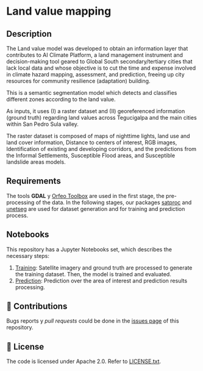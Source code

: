 # Land value mapping

## Description

The Land value model was developed to obtain an information layer that contributes to AI Climate Platform, a land management instrument and decision-making tool geared to Global South secondary/tertiary cities that lack local data and whose objective is to cut the time and expense involved in climate hazard mapping, assessment, and prediction, freeing up city resources for community resilience (adaptation) building.

This is a semantic segmentation model which detects and classifies different zones according to the land value.

As inputs, it uses (I) a raster dataset and (II) georeferenced information (ground truth) regarding land values across Tegucigalpa and the main cities within San Pedro Sula valley. 

The raster dataset is composed of maps of nighttime lights, land use and land cover information, Distance to centers of interest, RGB images, Identification of existing and developing corridors, and the predictions from the Informal Settlements, Susceptible Flood areas, and Susceptible landslide areas models.

## Requirements 

The tools **GDAL** y [Orfeo Toolbox](https://www.orfeo-toolbox.org/) are used in the first stage, the pre-processing of the data. In the following stages, our packages [satproc](https://github.com/dymaxionlabs/satproc) and [unetseg](https://github.com/dymaxionlabs/satproc) are used for dataset generation and for training and prediction process.

## Notebooks

This repository has a Jupyter Notebooks set, which describes the necessary steps:

1. [Training](notebooks/1_Entrenamiento.ipynb): Satellite imagery and ground truth are processed to generate the training dataset. Then, the model is trained and evaluated.
2. [Prediction](notebooks/2_Prediccion.ipynb): Prediction over the area of interest and prediction results processing.

## :handshake: Contributions

Bugs reports y *pull requests* could be done in the [issues page](https://github.com/dymaxionlabs/adefinir) of this repository. 

## :page_facing_up: License

The code is licensed under Apache 2.0. Refer to [LICENSE.txt](LICENSE.txt).
